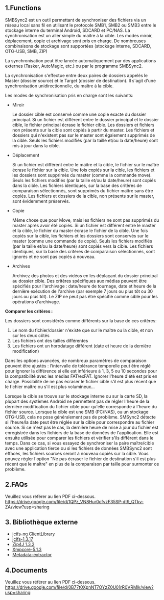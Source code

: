 ## 1.Functions
SMBSync2 est un outil permettant de synchroniser des fichiers via un réseau local sans fil en utilisant le protocole SMB1, SMB2 ou SMB3 entre le stockage interne du terminal Android, SDCARD et PC/NAS. La synchronisation est un aller simple du maître à la cible. Les modes miroir, déplacement, copie et archivage sont pris en charge. De nombreuses combinaisons de stockage sont supportées (stockage interne, SDCARD, OTG-USB, SMB, ZIP)

La synchronisation peut être lancée automatiquement par des applications externes (Tasker, AutoMagic, etc.) ou par le programme SMBSync2.

La synchronisation s'effectue entre deux paires de dossiers appelés le Master (dossier source) et le Target (dossier de destination). Il s'agit d'une synchronisation unidirectionnelle, du maître à la cible.

Les modes de synchronisation pris en charge sont les suivants:
- Miroir

  Le dossier cible est conservé comme une copie exacte du dossier principal. Si un fichier est différent entre le dossier principal et le dossier cible, le fichier principal écrase le fichier cible. Les dossiers et fichiers non présents sur la cible sont copiés à partir du master. Les fichiers et dossiers qui n'existent pas sur le master sont également supprimés de la cible. Seuls les fichiers modifiés (par la taille et/ou la date/heure) sont mis à jour dans la cible.

- Déplacement

  Si un fichier est différent entre le maître et la cible, le fichier sur le maître écrase le fichier sur la cible. Une fois copiés sur la cible, les fichiers et les dossiers sont supprimés du master (comme la commande move).
  Seuls les fichiers modifiés (par la taille et/ou la date/heure) sont copiés dans la cible. Les fichiers identiques, sur la base des critères de comparaison sélectionnés, sont supprimés du fichier maître sans être copiés. Les fichiers et dossiers de la cible, non présents sur le master, sont évidemment préservés.

- Copie

  Même chose que pour Move, mais les fichiers ne sont pas supprimés du master après avoir été copiés.
  Si un fichier est différent entre le master et la cible, le fichier du master écrase le fichier de la cible. Une fois copiés sur la cible, les fichiers et les dossiers sont conservés sur le master (comme une commande de copie).
  Seuls les fichiers modifiés (par la taille et/ou la date/heure) sont copiés vers la cible. Les fichiers identiques, sur la base des critères de comparaison sélectionnés, sont ignorés et ne sont pas copiés à nouveau.

- Archives

  Archivez des photos et des vidéos en les déplaçant du dossier principal au dossier cible. Des critères spécifiques aux médias peuvent être spécifiés pour l'archivage : date/heure de tournage, date et heure de la dernière exécution de l'archive (par exemple 7 jours ou plus tôt ou 30 jours ou plus tôt).
  Le ZIP ne peut pas être spécifié comme cible pour les opérations d'archivage.

**Comparer les critères :**

Les dossiers sont considérés comme différents sur la base de ces critères:

1. Le nom du fichier/dossier n'existe que sur le maître ou la cible, et non sur les deux côtés
2. Les fichiers ont des tailles différentes
3. Les fichiers ont un horodatage différent (date et heure de la dernière modification) 

Dans les options avancées, de nombreux paramètres de comparaison peuvent être ajustés : l'intervalle de tolérance temporelle peut être réglé pour ignorer la différence si elle est inférieure à 1, 3, 5 ou 10 secondes pour la compatibilité avec les médias FAT/exFAT. Ignorer l'heure d'été est pris en charge. Possibilité de ne pas écraser le fichier cible s'il est plus récent que le fichier maître ou s'il est plus volumineux...

Lorsque la cible se trouve sur le stockage interne ou sur la carte SD, la plupart des systèmes Android ne permettent pas de régler l'heure de la dernière modification du fichier cible pour qu'elle corresponde à l'heure du fichier source. Lorsque la cible est une SMB (PC/NAS), ou un stockage OTG-USB, cela ne pose généralement pas de problème. SMSync2 détecte si l'heure/la date peut être réglée sur la cible pour correspondre au fichier source. Si ce n'est pas le cas, la dernière heure de mise à jour du fichier est enregistrée dans les fichiers de la base de données de l'application. Elle est ensuite utilisée pour comparer les fichiers et vérifier s'ils diffèrent dans le temps. Dans ce cas, si vous essayez de synchroniser la paire maître/cible avec une application tierce ou si les fichiers de données SMBSync2 sont effacés, les fichiers sources seront à nouveau copiés sur la cible. Vous pouvez régler l'option "Ne pas écraser le fichier de destination s'il est plus récent que le maître" en plus de la comparaison par taille pour surmonter ce problème.

## 2.FAQs
Veuillez vous référer au lien PDF ci-dessous.
https://drive.google.com/file/d/1QPz_VN8Hur0cfvzF35SP-dt9_QTkv-ZA/view?usp=sharing

## 3. Bibliothèque externe
- [jcifs-ng ClientLibrary](https://github.com/AgNO3/jcifs-ng)
- [jcifs-1.3.17](https://jcifs.samba.org/)
- [Zip4J 1.3.2](https://mvnrepository.com/artifact/net.lingala.zip4j/zip4j/1.3.3)
- [Xmpcore-5.1.3](https://www.adobe.com/devnet/xmp.html)
- [Metadata-extractor](https://github.com/drewnoakes/metadata-extractor) 

## 4.Documents
Veuillez vous référer au lien PDF ci-dessous.
https://drive.google.com/file/d/0B77t0XpnNT7OYzZ0U01rR0VRMlk/view?usp=sharing